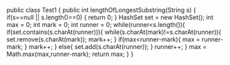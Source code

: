 public class Test1 {
	public int lengthOfLongestSubstring(String s) {
	     if(s==null || s.length()==0) {
	         return 0;
	     }
	     HashSet<Character> set = new HashSet<Character>();
	     int max = 0;
	     int mark = 0;
	     int runner = 0;
	     while(runner<s.length()){
	         if(set.contains(s.charAt(runner))){
	             while(s.charAt(mark)!=s.charAt(runner)){
	                 set.remove(s.charAt(mark));
	                 mark++;
	             }
	             if(max<runner-mark){
	                 max = runner-mark;
	             }
	             mark++;
	         }
	         else{
	             set.add(s.charAt(runner));
	         }
	         runner++;
	     }
	     max = Math.max(max,runner-mark);
	     return max;
	 }
}
